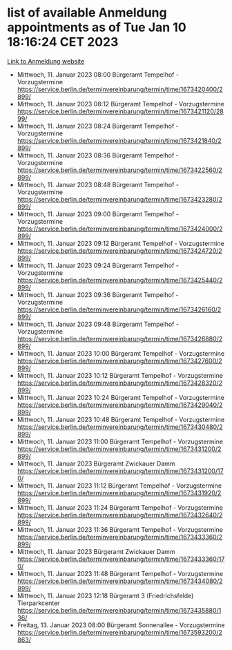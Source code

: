 # list of available Anmeldung appointments as of Tue Jan 10 18:16:24 CET 2023
[Link to Anmeldung website](https://service.berlin.de/terminvereinbarung/termin/tag.php?termin=0&anliegen[]=120686&dienstleisterlist=122210,122217,327316,122219,327312,122227,327314,122231,327346,122243,327348,122252,329742,122260,329745,122262,329748,122254,329751,122271,327278,122273,327274,122277,327276,330436,122280,327294,122282,327290,122284,327292,327539,122291,327270,122285,327266,122286,327264,122296,327268,150230,329760,122301,327282,122297,327286,122294,327284,122312,329763,122314,329775,122304,327330,122311,327334,122309,327332,122281,327352,122279,329772,122276,327324,122274,327326,122267,329766,122246,327318,122251,327320,122257,327322,122208,327298,122226,327300,121362,121364&herkunft=http%3A%2F%2Fservice.berlin.de%2Fdienstleistung%2F120686%2F)
- Mittwoch, 11. Januar 2023 08:00 Bürgeramt Tempelhof - Vorzugstermine https://service.berlin.de/terminvereinbarung/termin/time/1673420400/2899/
- Mittwoch, 11. Januar 2023 08:12 Bürgeramt Tempelhof - Vorzugstermine https://service.berlin.de/terminvereinbarung/termin/time/1673421120/2899/
- Mittwoch, 11. Januar 2023 08:24 Bürgeramt Tempelhof - Vorzugstermine https://service.berlin.de/terminvereinbarung/termin/time/1673421840/2899/
- Mittwoch, 11. Januar 2023 08:36 Bürgeramt Tempelhof - Vorzugstermine https://service.berlin.de/terminvereinbarung/termin/time/1673422560/2899/
- Mittwoch, 11. Januar 2023 08:48 Bürgeramt Tempelhof - Vorzugstermine https://service.berlin.de/terminvereinbarung/termin/time/1673423280/2899/
- Mittwoch, 11. Januar 2023 09:00 Bürgeramt Tempelhof - Vorzugstermine https://service.berlin.de/terminvereinbarung/termin/time/1673424000/2899/
- Mittwoch, 11. Januar 2023 09:12 Bürgeramt Tempelhof - Vorzugstermine https://service.berlin.de/terminvereinbarung/termin/time/1673424720/2899/
- Mittwoch, 11. Januar 2023 09:24 Bürgeramt Tempelhof - Vorzugstermine https://service.berlin.de/terminvereinbarung/termin/time/1673425440/2899/
- Mittwoch, 11. Januar 2023 09:36 Bürgeramt Tempelhof - Vorzugstermine https://service.berlin.de/terminvereinbarung/termin/time/1673426160/2899/
- Mittwoch, 11. Januar 2023 09:48 Bürgeramt Tempelhof - Vorzugstermine https://service.berlin.de/terminvereinbarung/termin/time/1673426880/2899/
- Mittwoch, 11. Januar 2023 10:00 Bürgeramt Tempelhof - Vorzugstermine https://service.berlin.de/terminvereinbarung/termin/time/1673427600/2899/
- Mittwoch, 11. Januar 2023 10:12 Bürgeramt Tempelhof - Vorzugstermine https://service.berlin.de/terminvereinbarung/termin/time/1673428320/2899/
- Mittwoch, 11. Januar 2023 10:24 Bürgeramt Tempelhof - Vorzugstermine https://service.berlin.de/terminvereinbarung/termin/time/1673429040/2899/
- Mittwoch, 11. Januar 2023 10:48 Bürgeramt Tempelhof - Vorzugstermine https://service.berlin.de/terminvereinbarung/termin/time/1673430480/2899/
- Mittwoch, 11. Januar 2023 11:00 Bürgeramt Tempelhof - Vorzugstermine https://service.berlin.de/terminvereinbarung/termin/time/1673431200/2899/
- Mittwoch, 11. Januar 2023  Bürgeramt Zwickauer Damm https://service.berlin.de/terminvereinbarung/termin/time/1673431200/170/
- Mittwoch, 11. Januar 2023 11:12 Bürgeramt Tempelhof - Vorzugstermine https://service.berlin.de/terminvereinbarung/termin/time/1673431920/2899/
- Mittwoch, 11. Januar 2023 11:24 Bürgeramt Tempelhof - Vorzugstermine https://service.berlin.de/terminvereinbarung/termin/time/1673432640/2899/
- Mittwoch, 11. Januar 2023 11:36 Bürgeramt Tempelhof - Vorzugstermine https://service.berlin.de/terminvereinbarung/termin/time/1673433360/2899/
- Mittwoch, 11. Januar 2023  Bürgeramt Zwickauer Damm https://service.berlin.de/terminvereinbarung/termin/time/1673433360/170/
- Mittwoch, 11. Januar 2023 11:48 Bürgeramt Tempelhof - Vorzugstermine https://service.berlin.de/terminvereinbarung/termin/time/1673434080/2899/
- Mittwoch, 11. Januar 2023 12:18 Bürgeramt 3 (Friedrichsfelde) Tierparkcenter https://service.berlin.de/terminvereinbarung/termin/time/1673435880/136/
- Freitag, 13. Januar 2023 08:00 Bürgeramt Sonnenallee - Vorzugstermine https://service.berlin.de/terminvereinbarung/termin/time/1673593200/2863/
